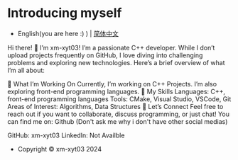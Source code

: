 # Introducing myself

* English(you are here :) ) | [简体中文](README-CN.md)

Hi there! 👋 I’m xm-xyt03!
I’m a passionate C++ developer. While I don’t upload projects frequently on GitHub, I love diving into challenging problems and exploring new technologies. Here’s a brief overview of what I’m all about:

🔭 What I’m Working On
Currently, I’m working on C++ Projects.
I’m also exploring front-end programming languages.
🌱 My Skills
Languages: C++, front-end programming languages
Tools: CMake, Visual Studio, VSCode, Git
Areas of Interest: Algorithms, Data Structures
💬 Let’s Connect
Feel free to reach out if you want to collaborate, discuss programming, or just chat! You can find me on: Github (Don't ask me why i don't have other social medias)

GitHub: xm-xyt03
LinkedIn: Not Availble

* Copyright © xm-xyt03 2024
